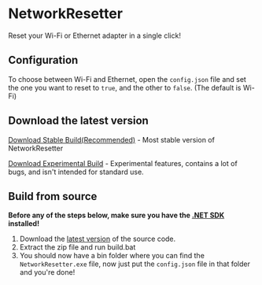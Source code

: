 # NetworkResetter
Reset your Wi-Fi or Ethernet adapter in a single click!

## Configuration
To choose between Wi-Fi and Ethernet, open the `config.json` file and set the one you want to reset to `true`, and the other to `false`. (The default is Wi-Fi)

## Download the latest version

[Download Stable Build(Recommended)](https://github.com/HypeCrazed/NetworkResetter/releases/tag/Stable) - Most stable version of NetworkResetter

[Download Experimental Build]() - Experimental features, contains a lot of bugs, and isn't intended for standard use.

## Build from source

**Before any of the steps below, make sure you have the [.NET SDK](https://dotnet.microsoft.com/en-us/download/dotnet/thank-you/sdk-8.0.204-windows-x64-installer) installed!**

1. Download the [latest version](https://github.com/HypeCrazed/NetworkResetter/archive/refs/heads/main.zip) of the source code.
2. Extract the zip file and run build.bat
3. You should now have a bin folder where you can find the `NetworkResetter.exe` file, now just put the `config.json` file in that folder and you're done!
